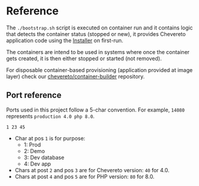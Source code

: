 # Reference

The `./bootstrap.sh` script is executed on container run and it contains logic that detects the container status (stopped or new), it provides Chevereto application code using the [Installer](https://github.com/chevereto/installer) on first-run.

The containers are intend to be used in systems where once the container gets created, it is then either stopped or started (not removed).

For disposable container-based provisioning (application provided at image layer) check our [chevereto/container-builder](https://github.com/chevereto/container-builder) repository.

## Port reference

Ports used in this project follow a 5-char convention. For example, `14080` represents `production 4.0 php 8.0`.

`1 23 45`

* Char at pos `1` is for purpose:
  * 1: Prod
  * 2: Demo
  * 3: Dev database
  * 4: Dev app
* Chars at post `2` and pos `3` are for Chevereto version: `40` for 4.0.
* Chars at post `4` and pos `5` are for PHP version: `80` for 8.0.
